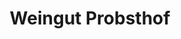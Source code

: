 ---
title: "Weingut Probsthof"
url: /neustadt-an-der-weinstrasse/weingut-probsthof/
shop: Spirituosen
---